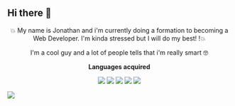 ## Hi there 👋

<p align="center">
 💥 My name is Jonathan and i'm currently doing a formation to becoming a Web Developer. I'm kinda stressed but I will do my best! !💥
</p>
 
<p align="center">
 I'm a cool guy and a lot of people tells that i'm really smart 🤓
</p>

<p align="center"><strong>Languages acquired</strong></p>

<p align="center">
<img src="https://github.com/user-attachments/assets/9085f218-c7e4-4d5f-bcce-e895475e6a01"> <img src="https://github.com/user-attachments/assets/b002dc55-d0d6-4244-8cbe-43b6f0f27a8a"> <img src="https://github.com/user-attachments/assets/a3f9d8e4-55e4-44fa-9016-97829d5ddb25"> <img src="https://github.com/user-attachments/assets/39dfcb23-59c0-410e-87f3-17fa4341e107"> <img src="https://github.com/user-attachments/assets/4e76128c-1706-4017-a08a-980205f878d0">
</p>

<img src="https://media3.giphy.com/media/v1.Y2lkPTc5MGI3NjExdmQ0a2wzNHgxdGJmdWRvdDJzMnRhYjZheGxtcGltNjM1bjlpajB1aCZlcD12MV9pbnRlcm5hbF9naWZfYnlfaWQmY3Q9Zw/ErZ8hv5eO92JW/giphy.gif">









<!--
**Laiokan/Laiokan** is a ✨ _special_ ✨ repository because its `README.md` (this file) appears on your GitHub profile.

Here are some ideas to get you started:

- 🔭 I’m currently working on ...
- 🌱 I’m currently learning ...
- 👯 I’m looking to collaborate on ...
- 🤔 I’m looking for help with ...
- 💬 Ask me about ...
- 📫 How to reach me: ...
- 😄 Pronouns: ...
- ⚡ Fun fact: ...
-->
